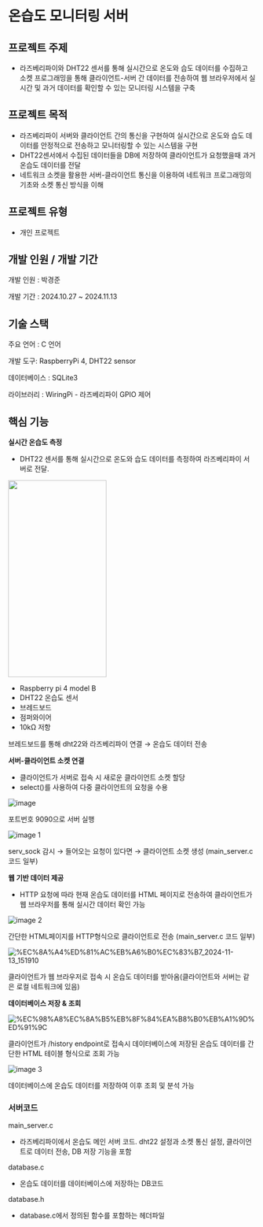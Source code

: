 # 온습도 모니터링 서버

## 프로젝트 주제

- 라즈베리파이와 DHT22 센서를 통해 실시간으로 온도와 습도 데이터를 수집하고 소켓 프로그래밍을 통해 클라이언트-서버 간 데이터를 전송하여 웹 브라우저에서 실시간 및 과거 데이터를 확인할 수 있는 모니터링 시스템을 구축

## 프로젝트 목적

- 라즈베리파이 서버와 클라이언트 간의 통신을 구현하여 실시간으로 온도와 습도 데이터를 안정적으로 전송하고 모니터링할 수 있는 시스템을 구현
- DHT22센서에서 수집된 데이터들을 DB에 저장하여 클라이언트가 요청했을때 과거 온습도 데이터를 전달
- 네트워크 소켓을 활용한 서버-클라이언트 통신을 이용하여 네트워크 프로그래밍의 기초와 소켓 통신 방식을 이해

## 프로젝트 유형

- 개인 프로젝트

## 개발 인원 / 개발 기간

개발 인원 : 박경준

개발 기간 : 2024.10.27 ~ 2024.11.13

## 기술 스택

주요 언어 : C 언어

개발 도구: RaspberryPi 4, DHT22 sensor

데이터베이스 : SQLite3

라이브러리 : WiringPi - 라즈베리파이 GPIO 제어

## 핵심 기능

**실시간 온습도 측정**

- DHT22 센서를 통해 실시간으로 온도와 습도 데이터를 측정하여 라즈베리파이 서버로 전달.

<img src="https://github.com/user-attachments/assets/a0e282ae-6e29-413a-907b-b2a09b6d57c9" width="200" height="400"/>

- Raspberry pi 4 model B
- DHT22 온습도 센서
- 브레드보드
- 점퍼와이어
- 10kΩ 저항

브레드보드를 통해 dht22와 라즈베리파이 연결 → 온습도 데이터 전송

**서버-클라이언트 소켓 연결** 

- 클라이언트가 서버로 접속 시 새로운 클라이언트 소켓 할당
- select()를 사용하여 다중 클라이언트의 요청을 수용

![image](https://github.com/user-attachments/assets/3eba4851-7390-4f8a-b68e-6cc5f8fc3468)

포트번호 9090으로 서버 실행

![image 1](https://github.com/user-attachments/assets/cd0aa79f-a42e-437d-ad61-ca5742d772f4)

serv_sock 감시 → 들어오는 요청이 있다면 → 클라이언트 소켓 생성 (main_server.c 코드 일부) 

**웹 기반 데이터 제공**

- HTTP 요청에 따라 현재 온습도 데이터를 HTML 페이지로 전송하여 클라이언트가 웹 브라우저를 통해 실시간 데이터 확인 가능

![image 2](https://github.com/user-attachments/assets/c2162a70-f145-4790-bb1f-b75090d203a8)

간단한 HTML페이지를 HTTP형식으로 클라이언트로 전송 (main_server.c 코드 일부) 

![%EC%8A%A4%ED%81%AC%EB%A6%B0%EC%83%B7_2024-11-13_151910](https://github.com/user-attachments/assets/6ca86442-276a-42c0-95f1-e77689a7be19)


클라이언트가 웹 브라우저로 접속 시 온습도 데이터를 받아옴(클라이언트와 서버는 같은 로컬 네트워크에 있음)

**데이터베이스 저장 & 조회**

![%EC%98%A8%EC%8A%B5%EB%8F%84%EA%B8%B0%EB%A1%9D%ED%91%9C](https://github.com/user-attachments/assets/2cdfdf62-b157-4356-bde5-710e51666561)


클라이언트가 /history endpoint로 접속시 데이터베이스에 저장된 온습도 데이터를 간단한 HTML 테이블 형식으로 조회 가능

![image 3](https://github.com/user-attachments/assets/b1083a0f-5213-4cc9-bc50-52a9bf3fad6f)

데이터베이스에 온습도 데이터를 저장하여 이후 조회 및 분석 가능

### 서버코드

main_server.c

- 라즈베리파이에서 온습도 메인 서버 코드. dht22 설정과 소켓 통신 설정, 클라이언트로 데이터 전송, DB 저장 기능을 포함

database.c

- 온습도 데이터를 데이터베이스에 저장하는 DB코드

database.h

- database.c에서 정의된 함수를 포함하는 헤더파일